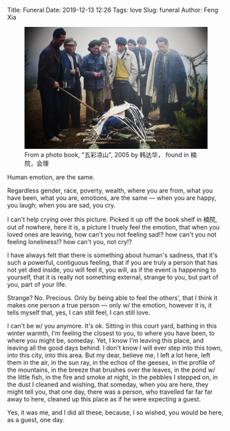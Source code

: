Title: Funeral
Date: 2019-12-13 12:26
Tags: love
Slug: funeral
Author: Feng Xia

<figure class="col s12 center">
  <img src="images/funeral.jpg"/>
  <figcaption>
  From a photo book, "五彩凉山", 2005 by 韩达华， found in 楠院，会理
  </figcaption>
</figure>


Human emotion, are the same.

Regardless gender, race, poverty, wealth, where you are from, what you
have been, what you are, emotions, are the same &mdash; when you are
happy, you laugh; when you are sad, you cry.

I can't help crying over this picture. Picked it up off the book shelf
in 楠院, out of nowhere, here it is, a picture I truely feel the
emotion, that when you loved ones are leaving, how can't you not
feeling sad!? how can't you not feeling loneliness!? how can't you,
not cry!?

I have always felt that there is something about human's sadness, that
it's such a powerful, contiguous feeling, that if you are truly a
person that has not yet died inside, you will feel it, you will, as if
the event is happening to yourself, that it is really not something
external, strange to you, but part of you, part of your life.

Strange? No. Precious. Only by being able to feel the others', that I
think it makes one person a true person &mdash; only w/ the emotion,
however it is, it tells myself that, yes, I can still feel, I can
still love. 

I can't be w/ you anymore. It's ok. Sitting in this court yard,
bathing in this winter warmth, I'm feeling the closest to you, to
where you have been, to where you might be, someday. Yet, I know I'm
leaving this place, and leaving all the good days behind. I don't know
I will ever step into this town, into this city, into this area. But
my dear, believe me, I left a lot here, left them in the air, in the
sun ray, in the echos of the geeses, in the profile of the mountains,
in the breeze that brushes over the leaves, in the pond w/ the little
fish, in the fire and smoke at night, in the pebbles I stepped on, in
the dust I cleaned and wishing, that someday, when you are here, they
might tell you, that one day, there was a person, who travelled far
far far away to here, cleaned up this place as if he were expecting a
guest.

Yes, it was me, and I did all these, because, I so wished, you would
be here, as a guest, one day.
